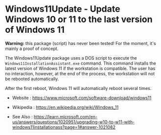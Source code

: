 # Windows11Update - Update Windows 10 or 11 to the last version of Windows 11

**Warning:** this package (script) has never been tested!
For the moment, it's mainly a proof of concept.

The Windows11Update package uses a DOS script to execute the
`Windows11InstallationAssistant.exe` command.
This command installs the latest version of Windows 11 if the workstation
is compatible. The user has no interaction, however, at the end of the
process, the workstation will not be rebooted automatically. 

After the first reboot, Windows 11 will automatically reboot several times.

* Website : https://www.microsoft.com/software-download/windows11
* Wikipedia : https://en.wikipedia.org/wiki/Windows_11

* See Also : https://learn.microsoft.com/en-us/answers/questions/1020951/upgrading-w10-to-w11-with-windows11installationass?page=1#answer-1021082

